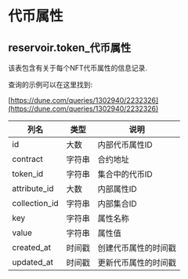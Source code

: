 # 代币属性

## **reservoir.token\_代币属性**

该表包含有关于每个NFT代币属性的信息记录.

查询的示例可以在这里找到:

[https://dune.com/queries/1302940/2232326](https://dune.com/queries/1302940/2232326)

| **列名** | **类型**  | **说明**                           |
|-----------------|-----------|-------------------------------------------|
| id              | 大数    | 内部代币属性ID              |
| contract        | 字符串    | 合约地址                          |
| token\_id       | 字符串    | 集合中的代币ID         |
| attribute\_id   | 大数    | 内部属性ID                   |
| collection\_id  | 字符串    | 内部集合ID                   |
| key             | 字符串    | 属性名称                            |
| value           | 字符串    | 属性值                           |
| created\_at     | 时间戳 | 创建代币属性的时间戳 |
| updated\_at     | 时间戳 | 更新代币属性的时间戳 |                                                               |
